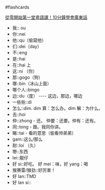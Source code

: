 #flashcards 

[從零開始第一堂粵語課！10分鐘學會廣東話](https:://youtu.be/KI5bKz68_Hk)
- 我:: ou <!--SR:!2023-02-01-14-23,2.5,250-->
- 你::nei
- 他::qu（偷窥他）
- 们::dei（day） <!--SR:!2023-02-01-14-25,2.5,250-->
- 不::eng <!--SR:!2023-02-01-14-28,2.5,250-->
- 是::hai <!--SR:!2023-02-01-14-26,2.5,250-->
- 在::hai 上
- 这::ni （你） <!--SR:!2023-02-01-14-30,2.5,250-->
- 那::gogo（狗）
- 哪::bin（冰山上面） <!--SR:!2023-02-01-14-29,2.5,250-->
- 哪个人::bingo <!--SR:!2023-02-01-14-28,2.5,250-->
- 边::du（度） ---- 这边，那边，哪边 <!--SR:!2023-02-01-14-30,2.5,250-->
- 一些些::di 
- 怎么::dim.  dim 算：怎么办。dim 解：为什么。
- 去::hoi
- 仲::zhong - 还。   仲要：还要。仲有：还有。
- 同::tong - 跟。我同你讲。 <!--SR:!2023-02-01-14-21,2.5,250-->
- 睇::tai - 看的意思（偷看帅弟弟）
- gam::这么/那么 <!--SR:!2023-02-01-14-29,2.5,250-->
- 耐::loi （久） <!--SR:!2023-02-01-14-24,2.5,250-->
- 嘢::东西 <!--SR:!2023-02-01-14-29,2.5,250-->
- lei::靓仔 <!--SR:!2023-02-01-14-27,2.5,250-->
- 好 si::好吃。   好 mei：味，好 yang：喝
- 猴赛雷/猴劲::好厉害！
- 好 lan::TMD <!--SR:!2023-02-01-14-25,2.5,250-->
- 好 lan si:: <!--SR:!2023-02-01-14-30,2.5,250-->